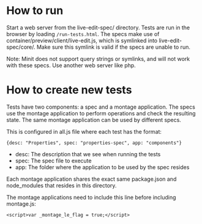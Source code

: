 # How to run

Start a web server from the live-edit-spec/ directory. Tests are run in the browser by loading `/run-tests.html`. The specs make use of container/preview/client/live-edit.js, which is symlinked into live-edit-spec/core/. Make sure this symlink is valid if the specs are unable to run.

Note: Minit does not support query strings or symlinks, and will not work with these specs. Use another web server like php.

# How to create new tests

Tests have two components: a spec and a montage application. The specs use the
montage application to perform operations and check the resulting state.
The same montage application can be used by different specs.

This is configured in all.js file where each test has the format:
```
{desc: "Properties", spec: "properties-spec", app: "components"}
```
 - desc: The description that we see when running the tests
 - spec: The spec file to execute
 - app: The folder where the application to be used by the spec resides

Each montage application shares the exact same package.json and node_modules that
resides in this directory.

The montage applications need to include this line before including montage.js:
```
<script>var _montage_le_flag = true;</script>
```
